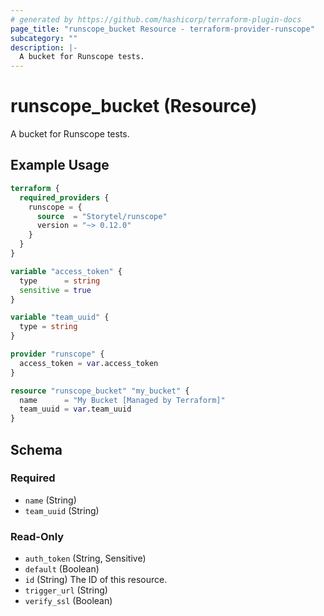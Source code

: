 ```yaml
---
# generated by https://github.com/hashicorp/terraform-plugin-docs
page_title: "runscope_bucket Resource - terraform-provider-runscope"
subcategory: ""
description: |-
  A bucket for Runscope tests.
---
```


# runscope_bucket (Resource)

A bucket for Runscope tests.

## Example Usage

```terraform
terraform {
  required_providers {
    runscope = {
      source  = "Storytel/runscope"
      version = "~> 0.12.0"
    }
  }
}

variable "access_token" {
  type      = string
  sensitive = true
}

variable "team_uuid" {
  type = string
}

provider "runscope" {
  access_token = var.access_token
}

resource "runscope_bucket" "my_bucket" {
  name      = "My Bucket [Managed by Terraform]"
  team_uuid = var.team_uuid
}
```

<!-- schema generated by tfplugindocs -->
## Schema

### Required

- `name` (String)
- `team_uuid` (String)

### Read-Only

- `auth_token` (String, Sensitive)
- `default` (Boolean)
- `id` (String) The ID of this resource.
- `trigger_url` (String)
- `verify_ssl` (Boolean)


